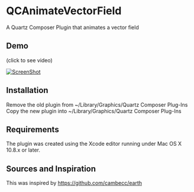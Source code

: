 QCAnimateVectorField
====================

A Quartz Composer Plugin that animates a vector field

Demo
------

(click to see video)

[![ScreenShot](https://i.ytimg.com/vi/rO18j0saUAY/hqdefault.jpg)](http://youtu.be/rO18j0saUAY)


Installation
------------
Remove the old plugin from ~/Library/Graphics/Quartz Composer Plug-Ins
Copy the new plugin into ~/Library/Graphics/Quartz Composer Plug-Ins

Requirements
---------------
The plugin was created using the Xcode editor running under Mac OS X 10.8.x or later. 

Sources and Inspiration
-------------------------
This was inspired by
https://github.com/cambecc/earth
